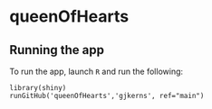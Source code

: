 # queenOfHearts

## Running the app

To run the app, launch `R` and run the following:

```
library(shiny)
runGitHub('queenOfHearts','gjkerns', ref="main")
```